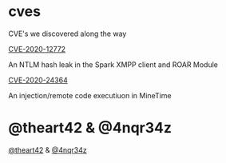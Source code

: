 # cves
CVE's we discovered along the way

[CVE-2020-12772](cve-2020-12772/CVE-2020-12772.md)

  An NTLM hash leak in the Spark XMPP client and ROAR Module

[CVE-2020-24364](cve-2020-24364/CVE-2020-24364.md)

  An injection/remote code executiuon in MineTime

@theart42 & @4nqr34z
=======

[@theart42](https://twitter.com/theart42) & [@4nqr34z](https://twitter.com/4nqr34z)
